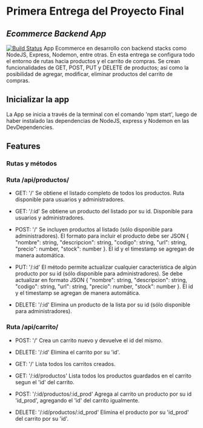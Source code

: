 # Primera Entrega del Proyecto Final
## _Ecommerce Backend App_

[![Build Status](https://travis-ci.org/joemccann/dillinger.svg?branch=master)](https://travis-ci.org/joemccann/dillinger)
App Ecommerce en desarrollo con backend stacks como NodeJS, Express, Nodemon, entre otras. En esta entrega se configura todo el entorno de rutas hacia productos y el carrito de compras. Se crean funcionalidades de GET, POST, PUT y DELETE de productos; así como la posibilidad de agregar, modificar, eliminar productos del carrito de compras. 

## Inicializar la app

La App se inicia a través de la terminal con el comando 'npm start', luego de haber instalado las dependencias de NodeJS, express y Nodemon en las DevDependencies. 

## Features

### Rutas y métodos

### Ruta /api/productos/

- GET: '/'
Se obtiene el listado completo de todos los productos. Ruta disponible para usuarios y administradores.

- GET: '/:id'
Se obtiene un producto del listado por su id. Disponible para usuarios y administradores.

- POST: '/'
Se incluyen productos al listado (sólo disponible para administradores). El formato para incluir el producto debe ser JSON { "nombre": string, "descripcion": string, "codigo": string, "url": string, "precio": number, "stock": number }. El id y el timestamp se agregan de manera automática.
    
- PUT: '/:id'
El método permite actualizar cualquier característica de algún producto por su id (sólo disponible para administradores). Se debe actualizar en formato JSON { "nombre": string, "descripcion": string, "codigo": string, "url": string, "precio": number, "stock": number }. El id y el timestamp se agregan de manera automática.

- DELETE: '/:id'
Elimina un producto de la lista por su id (sólo disponible para administradores).

### Ruta /api/carrito/

- POST: '/'
Crea un carrito nuevo y devuelve el id del mismo.

- DELETE: '/:id'
Elimina el carrito por su 'id'.

- GET: '/'
Lista todos los carritos creados.

- GET: '/:id/productos'
Lista todos los productos guardados en el carrito segun el 'id' del carrito.

- POST: '/:id/productos/:id_prod'
Agrega al carrito un producto por su id 'id_prod', agregando el 'id' del carrito igualmente.

- DELETE: '/:id/productos/:id_prod'
Elimina el producto por su 'id_prod' del carrito por su 'id'.